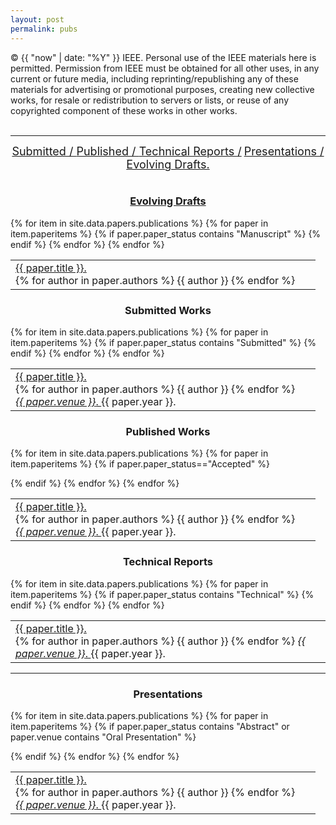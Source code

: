 ```yaml
---
layout: post
permalink: pubs
---
```


<!-- > Intent upon giving as much as I have gotten, here are my contributions, given freely and cheerfully. -->



© {{ "now" | date: "%Y" }} IEEE.  Personal use of the IEEE materials here is permitted.  Permission from IEEE must be obtained for all other uses, in any current or future media, including reprinting/republishing any of these materials for advertising or promotional purposes, creating new collective works, for resale or redistribution to servers or lists, or reuse of any copyrighted component of these works in other works.<br><br>


<table class="table table-hover" >

<hr>


<center>
<a href="#revs"><font size="4">Submitted / </font></a>
<a href="#pubs"><font size="4"> Published / </font></a>
<a href="#reps"><font size="4">Technical Reports /</font></a>
<a href="#abstracts"><font size="4">Presentations / </font></a>
<a href="#unpubs"><font size="4">Evolving Drafts. </font></a>
</center>


<a name="unpubs"></a>
<table  class="table table-hover" >
  	<center><h3><b><a href="https://en.wikipedia.org/wiki/Working_paper">Evolving Drafts</a></b></h3></center>
{% for item in site.data.papers.publications %}
  	{% for paper in item.paperitems %}
	          	{% if paper.paper_status contains "Manuscript" %}
		        	<tr>
		          		<td width="95%" align="left"><a href="{{ paper.location }}" 	target="blank">{{  paper.title  }}.</a><br>
		          			{% for author in paper.authors %}
		          				{{ author  }}
		          			{% endfor %}
			      		</td>
		      		</tr>
		      	{% endif %}
	    	{% endfor %}
	  	{% endfor %}
</table>

<a name="revs"></a>
<table  class="table table-hover" >
<center><h3><b>Submitted Works</b></h3></center>
		{% for item in site.data.papers.publications %}
	    	{% for paper in item.paperitems %}
          	{% if paper.paper_status contains "Submitted" %}
		        	<tr>
		          		<td width="95%" align="left"><a href="{{ paper.location }}" 	target="blank">{{  paper.title  }}.</a><br>
		          			{% for author in paper.authors %}
		          				{{ author  }}
		          			{% endfor %}<br>
		      				<a href="{{ paper.venue_web }}" target="blank"><i>{{ paper.venue }}</i>.  </a> {{ paper.year }}.<br>
			      		</td>
		      		</tr>
	      	{% endif %}
    	{% endfor %}
  	{% endfor %}
</table>


<a name="pubs"></a>
<table  class="table table-hover" >
<center><h3><b>Published Works</b></h3></center>

{% for item in site.data.papers.publications %}
	{% for paper in item.paperitems %}
      	{% if paper.paper_status=="Accepted" %}
        	<tr>
          		<td width="95%" align="left"><a href="{{ paper.location }}" 	target="blank">{{  paper.title  }}.</a><br>
          			{% for author in paper.authors %}
          				{{ author  }}
          			{% endfor %}<br>
      				<a href="{{ paper.venue_web }}" target="blank"><i>{{ paper.venue }}</i>.  </a> {{ paper.year }}.<br>
	      		</td>
      		</tr>
      	{% endif %}
	{% endfor %}
	{% endfor %} 	
</table>

<a name="reps"></a>
<table  class="table table-hover" >
  	<center><h3><b>Technical Reports</b></h3></center>
		{% for item in site.data.papers.publications %}
	    	{% for paper in item.paperitems %}
	          	{% if paper.paper_status contains "Technical" %}
		        	<tr>
		          		<td width="95%" align="left"><a href="{{ paper.location }}" 	target="blank">{{  paper.title  }}.</a><br>
		          			{% for author in paper.authors %}
		          				{{ author  }}
		          			{% endfor %}
		      				<a href="{{ paper.venue_web }}" target="blank"><i>{{ paper.venue }}</i>.  </a> {{ paper.year }}.
			      		</td>
		      		</tr>
		      	{% endif %}
	    	{% endfor %}
	  	{% endfor %}
</table>

<hr>
<a name="abstracts"></a>
<table  class="table table-hover" >
<center><h3><b>Presentations</b></h3></center>

{% for item in site.data.papers.publications %}
	{% for paper in item.paperitems %}
      	{% if paper.paper_status contains "Abstract"  or paper.venue contains "Oral Presentation" %}
        	<tr>
          		<td width="95%" align="left"><a href="{{ paper.location }}" 	target="blank">{{  paper.title  }}.</a><br>
          			{% for author in paper.authors %}
          				{{ author  }}
          			{% endfor %}<br>
      				<a href="{{ paper.venue_web }}" target="blank"><i>{{ paper.venue }}</i>.  </a> {{ paper.year }}.<br>
	      		</td>
      		</tr>
      	{% endif %}
	{% endfor %}
	{% endfor %} 	
</table>
